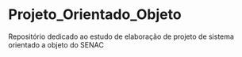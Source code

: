 # Projeto_Orientado_Objeto
Repositório dedicado ao estudo de elaboração de projeto de sistema orientado a objeto do SENAC
